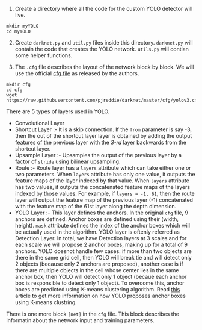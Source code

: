 1. Create a directory where all the code for the custom YOLO detector will live.
```
mkdir myYOLO
cd myYOLO
```

2. Create `darknet.py` and `util.py` files inside this directory.
`darknet.py` will contain the code that creates the YOLO network.
`utils.py` will contian some helper functions.

3. The `.cfg` file describes the layout of the network block by block. We will use the official [cfg file](https://github.com/pjreddie/darknet/blob/master/cfg/yolov3.cfg) as released by the authors.
```
mkdir cfg
cd cfg
wget https://raw.githubusercontent.com/pjreddie/darknet/master/cfg/yolov3.cfg
```
There are 5 types of layers used in YOLO.
- Convolutional Layer
- Shortcut Layer :- It is a skip connection. If the `from` parameter is say -3, then the out of the shortcut layer  layer is obtained by adding the output features of the previous layer with the *3-rd* layer backwards from the shortcut layer.
- Upsample Layer :- Upsamples the output of the previous layer by a factor of `stride` using bilinear upsampling.
- Route :- Route layer has a `layers` attribute which can take either one or two parameters. When `layers` attribute has only one value, it outputs the feature maps of the layer indexed by that value. When `layers` attribute has two values, it outputs the concatenated feature maps of the layers indexed by those values. For example, if `layers = -1, 61`, then the route layer will output the feature map of the previous layer (-1) concatenated with the feature map of the 61st layer along the depth dimension.
- YOLO Layer :- This layer defines the anchors. In the original `cfg` file, 9 anchors are defined. Anchor boxes are defined using their (width, height). `mask` attribute defines the index of the anchor boxes which will be actually used in the algorithm. YOLO layer is oftenly referred as Detection Layer. In total, we have Detection layers at 3 scales and for each scale we will propose 2 anchor boxes, making up for a total of 9 anchors. YOLO doesnot handle few cases: if more than two objects are there in the same grid cell, then YOLO will break tie and will detect only 2 objects (because only 2 anchors are proposed), another case is if there are multiple objects in the cell whose center lies in the same anchor box, then YOLO will detect only 1 object (becaue each anchor box is responsible to detect only 1 object). To overcome this, anchor boxes are predicted using K-means clustering algorithm. Read [this](https://medium.com/@vivek.yadav/part-1-generating-anchor-boxes-for-yolo-like-network-for-vehicle-detection-using-kitti-dataset-b2fe033e5807) article to get more information on how YOLO proposes anchor boxes using K-means clustring.

There is one more block `[net]` in the `cfg` file. This block describes the informatin about the network input and training parameters.
